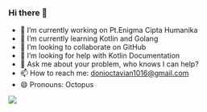 ### Hi there 👋

- 🔭 I’m currently working on Pt.Enigma Cipta Humanika
- 🌱 I’m currently learning Kotlin and Golang
- 👯 I’m looking to collaborate on GitHub
- 🤔 I’m looking for help with Kotlin Documentation
- 💬 Ask me about your problem, who knows I can help?
- 📫 How to reach me: donioctavian1016@gmail.com
- 😄 Pronouns: Octopus

<img src="https://github-readme-stats.vercel.app/api?username=DoniOctopus&&show_icons=true&title_color=ffffff&icon_color=bb2acf&text_color=daf7dc&bg_color=151515">

